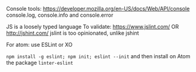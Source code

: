 Console tools: https://developer.mozilla.org/en-US/docs/Web/API/console
console.log, console.info and console.error

JS is a loosely typed language
To validate: https://www.jslint.com/ OR http://jshint.com/
jslint is too opinionated, unlike jshint

For atom: use ESLint or XO

`npm install -g eslint; npm init; eslint --init` and then install on Atom the
package `linter-eslint`
